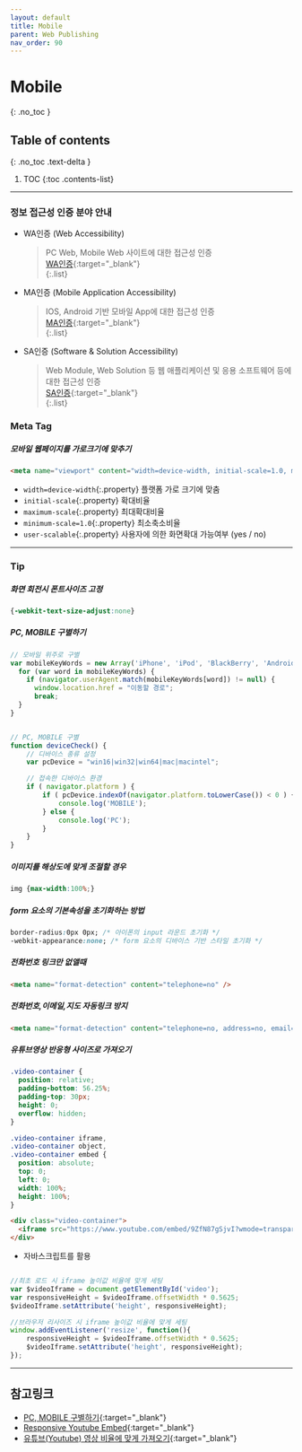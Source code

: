 ```yaml
---
layout: default
title: Mobile
parent: Web Publishing
nav_order: 90
---
```


# Mobile
{: .no_toc }

## Table of contents
{: .no_toc .text-delta }

1. TOC
{:toc .contents-list}

---

### 정보 접근성 인증 분야 안내
 
- WA인증 (Web Accessibility)
  > PC Web, Mobile Web 사이트에 대한 접근성 인증<br>
  [WA인증](www.webwatch.or.kr/wac){:target="_blank"}<br>
  {:.list}
 
- MA인증 (Mobile Application Accessibility)<br>
  > IOS, Android 기반 모바일 App에 대한 접근성 인증<br>
  [MA인증](www.webwatch.or.kr/mac){:target="_blank"}<br>
  {:.list}
 
- SA인증 (Software & Solution Accessibility)
  > Web Module, Web Solution 등 웹 애플리케이션 및 응용 소프트웨어 등에 대한 접근성 인증<br>
  [SA인증](www.webwatch.or.kr/sac){:target="_blank"}<br>
  {:.list}

### Meta Tag

##### 모바일 웹페이지를 가로크기에 맞추기

  ```html
  <meta name="viewport" content="width=device-width, initial-scale=1.0, maximum-scale=1.0, minimum-scale=1.0, user-scalable=no, target-densitydpi=medium-dpi">
  ```
  - `width=device-width`{:.property}  플랫폼 가로 크기에 맞춤
  - `initial-scale`{:.property}  확대비율
  - `maximum-scale`{:.property}  최대확대비율
  - `minimum-scale=1.0`{:.property}  최소축소비율
  - `user-scalable`{:.property}  사용자에 의한 화면확대 가능여부 (yes / no)

---


### Tip

##### 화면 회전시 폰트사이즈 고정
  ```css
  {-webkit-text-size-adjust:none}
  ```

##### PC, MOBILE 구별하기
  ```js
  // 모바일 위주로 구별
  var mobileKeyWords = new Array('iPhone', 'iPod', 'BlackBerry', 'Android', 'Windows CE', 'Windows CE;', 'LG', 'MOT', 'SAMSUNG', 'SonyEricsson', 'Mobile', 'Symbian', 'Opera Mobi', 'Opera Mini', 'IEmobile');
    for (var word in mobileKeyWords) {
      if (navigator.userAgent.match(mobileKeyWords[word]) != null) {
        window.location.href = "이동할 경로";
        break;
    }
  }


  // PC, MOBILE 구별
  function deviceCheck() {
      // 디바이스 종류 설정
      var pcDevice = "win16|win32|win64|mac|macintel";
  
      // 접속한 디바이스 환경
      if ( navigator.platform ) {
          if ( pcDevice.indexOf(navigator.platform.toLowerCase()) < 0 ) {
              console.log('MOBILE');
          } else {
              console.log('PC');
          }
      }
  }
  ```

##### 이미지를 해상도에 맞게 조절할 경우

```css
img {max-width:100%;}
```

##### form 요소의 기본속성을 초기화하는 방법
  ```css
  border-radius:0px 0px; /* 아이폰의 input 라운드 초기화 */
  -webkit-appearance:none; /* form 요소의 디바이스 기반 스타일 초기화 */
  ```

##### 전화번호 링크만 없앨때
  ```html
  <meta name="format-detection" content="telephone=no" />
  ```

##### 전화번호,이메일,지도 자동링크 방지
  ```html
  <meta name="format-detection" content="telephone=no, address=no, email=no" />
  ```

##### 유튜브영상 반응형 사이즈로 가져오기
```css
.video-container {
  position: relative;
  padding-bottom: 56.25%;
  padding-top: 30px;
  height: 0;
  overflow: hidden;
}

.video-container iframe,
.video-container object,
.video-container embed {
  position: absolute;
  top: 0;
  left: 0;
  width: 100%;
  height: 100%;
}
```

```html
<div class="video-container">
  <iframe src="https://www.youtube.com/embed/9ZfN87gSjvI?wmode=transparent;rel=0&amp;showinfo=0;autoplay=0;vq=hd1080;autohide;" frameborder="0" allow="accelerometer; autoplay; encrypted-media; gyroscope; picture-in-picture" allowfullscreen ></iframe>
</div>
```

* 자바스크립트를 활용

```js

//최초 로드 시 iframe 높이값 비율에 맞게 세팅
var $videoIframe = document.getElementById('video');
var responsiveHeight = $videoIframe.offsetWidth * 0.5625;
$videoIframe.setAttribute('height', responsiveHeight);

//브라우저 리사이즈 시 iframe 높이값 비율에 맞게 세팅
window.addEventListener('resize', function(){
    responsiveHeight = $videoIframe.offsetWidth * 0.5625;
    $videoIframe.setAttribute('height', responsiveHeight);
});
```

---

## 참고링크
- [PC, MOBILE 구별하기](https://studyhardgogo.tistory.com/139){:target="_blank"}
- [Responsive Youtube Embed](https://www.avexdesigns.com/blog/responsive-youtube-embed){:target="_blank"}
- [유튜브(Youtube) 영상 비율에 맞게 가져오기](https://code-study.tistory.com/35){:target="_blank"}